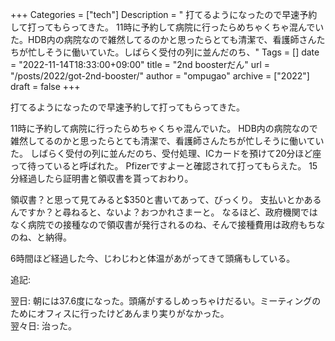 +++
Categories = ["tech"]
Description = " 打てるようになったので早速予約して打ってもらってきた。  11時に予約して病院に行ったらめちゃくちゃ混んでいた。HDB内の病院なので雑然してるのかと思ったらとても清潔で、看護師さんたちが忙しそうに働いていた。しばらく受付の列に並んだのち、"
Tags = []
date = "2022-11-14T18:33:00+09:00"
title = "2nd boosterだん"
url = "/posts/2022/got-2nd-booster/"
author = "ompugao"
archive = ["2022"]
draft = false
+++

<body>
<p>打てるようになったので早速予約して打ってもらってきた。</p>

<p>11時に予約して病院に行ったらめちゃくちゃ混んでいた。
HDB内の病院なので雑然してるのかと思ったらとても清潔で、看護師さんたちが忙しそうに働いていた。
しばらく受付の列に並んだのち、受付処理、ICカードを預けて20分ほど座って待っていると呼ばれた。
Pfizerですよーと確認されて打ってもらえた。
15分経過したら証明書と領収書を貰っておわり。</p>

<p>領収書？と思って見てみると$350と書いてあって、びっくり。
支払いとかあるんですか？と尋ねると、ないよ？おつかれさまーと。
なるほど、政府機関ではなく病院での接種なので領収書が発行されるのね、そんで接種費用は政府もちなのね、と納得。</p>

<p>6時間ほど経過した今、じわじわと体温があがってきて頭痛もしている。</p>

<p>追記:</p>

<p>翌日: 朝には37.6度になった。頭痛がするしめっちゃけだるい。ミーティングのためにオフィスに行ったけどあんまり実りがなかった。<br>
翌々日: 治った。</p>
</body>
